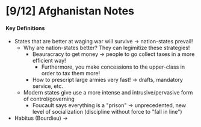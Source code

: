 # [9/12] Afghanistan Notes

#### Key Definitions

- States that are better at waging war will survive $\rightarrow$ nation-states prevail!
  - Why are nation-states better? They can legimitize these strategies!
    - Beauracracy to get money $\rightarrow$ people to go collect taxes in a more efficient way!
      - Furthermore, you make concessions to the upper-class in order to tax them more! 
    - How to prescript large armies very fast! $\rightarrow$ drafts, mandatory service, etc.
  - Modern states give use a more intense and intrusive/pervasive form of control/governing
    - Foucault says everything is a "prison" $\rightarrow$ unprecedented, new level of socialization (discipline without force to "fall in line")
- Habitus (Bourdieu) $\rightarrow$ 